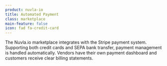 ```yaml
---
product: nuvla-io
title: Automated Payment
class: marketplace
main-feature: false
icon: fad fa-credit-card
---
```


The Nuvla.io marketplace integrates with the Stripe payment system. Supporting both credit cards and SEPA bank transfer, payment management is handled automatically. Vendors have their own payment dashboard and customers receive clear billing statements.
